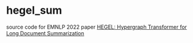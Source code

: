 # hegel_sum
source code for EMNLP 2022 paper [HEGEL: Hypergraph Transformer for Long Document Summarization](https://arxiv.org/abs/2210.04126)

